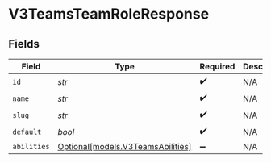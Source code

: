 # V3TeamsTeamRoleResponse


## Fields

| Field                                                              | Type                                                               | Required                                                           | Description                                                        |
| ------------------------------------------------------------------ | ------------------------------------------------------------------ | ------------------------------------------------------------------ | ------------------------------------------------------------------ |
| `id`                                                               | *str*                                                              | :heavy_check_mark:                                                 | N/A                                                                |
| `name`                                                             | *str*                                                              | :heavy_check_mark:                                                 | N/A                                                                |
| `slug`                                                             | *str*                                                              | :heavy_check_mark:                                                 | N/A                                                                |
| `default`                                                          | *bool*                                                             | :heavy_check_mark:                                                 | N/A                                                                |
| `abilities`                                                        | [Optional[models.V3TeamsAbilities]](../models/v3teamsabilities.md) | :heavy_minus_sign:                                                 | N/A                                                                |